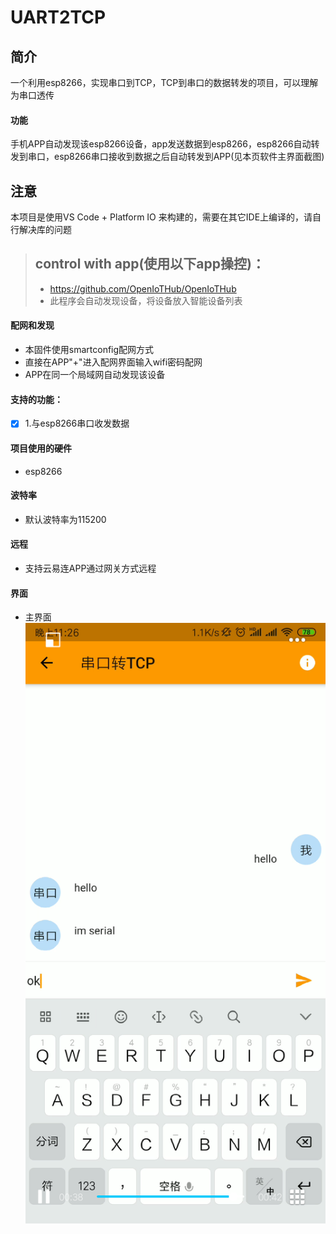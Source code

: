 # UART2TCP
## 简介
 一个利用esp8266，实现串口到TCP，TCP到串口的数据转发的项目，可以理解为串口透传  
 
#### 功能
 手机APP自动发现该esp8266设备，app发送数据到esp8266，esp8266自动转发到串口，esp8266串口接收到数据之后自动转发到APP(见本页软件主界面截图)  
 
 ## 注意
 本项目是使用VS Code + Platform IO 来构建的，需要在其它IDE上编译的，请自行解决库的问题

> ## control with app(使用以下app操控)：
> * https://github.com/OpenIoTHub/OpenIoTHub
> * 此程序会自动发现设备，将设备放入智能设备列表

#### 配网和发现  
  * 本固件使用smartconfig配网方式
  * 直接在APP"+"进入配网界面输入wifi密码配网
  * APP在同一个局域网自动发现该设备

#### 支持的功能：
- [x] 1.与esp8266串口收发数据

#### 项目使用的硬件  
  * esp8266  

#### 波特率  
  * 默认波特率为115200  

#### 远程  
  * 支持云易连APP通过网关方式远程  

#### 界面
  * 主界面
![image](./images/ui.png)
